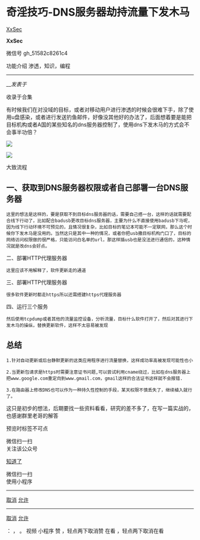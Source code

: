 #  奇淫技巧-DNS服务器劫持流量下发木马

[ XxSec ](javascript:void\(0\);)

**XxSec** ![]()

微信号 gh_51582c8261c4

功能介绍 渗透，知识，编程

____

___发表于_

收录于合集

有时候我们在对没域的目标，或者对移动用户进行渗透的时候会很难下手，除了使用u盘感染，或者进行发送钓鱼邮件，好像没其他好的办法了，后面想着要是能把目标机构或者A国的某些知名的dns服务器控制了，使用dns下发木马的方式会不会事半功倍？

![](http://hk-proxy.gitwarp.com/https://raw.githubusercontent.com/tuchuang9/tc1/refs/heads/main/public/20230714181045.png)

  

  

![](http://hk-proxy.gitwarp.com/https://raw.githubusercontent.com/tuchuang9/tc1/refs/heads/main/public/20230714181047.png)

  

  

  

大致流程

## 一、获取到DNS服务器权限或者自己部署一台DNS服务器  

    这里的想法是这样的，要是获取不到目标dns服务器的话，需要自己搭一台，这样的话就需要配合线下行动了，比如配合badusb更改目标dns服务器，主要为什么不直接使用badusb下马呢，因为线下行动环境不可预见的，且情况很复杂，比如目标的笔记本可能不一定联网，那么这个时候你下发木马是没用的。当然这只是其中一种的情况，或者你把usb撒目标机构门口了，目标的网络访问权限做的很严格，只能访问白名单的url，那这样插usb也是没法进行通信的，这种情况就是改dns会好点。  

二、部署HTTP代理服务器

    这里应该不用解释了，软件更新走的通道

三、部署HTTP代理服务器

    很多软件更新时都走https所以还需搭建https代理服务器

 四、运行三个服务

    然后使用tcpdump或者其他的流量监控设备，分析流量，目标什么软件打开了，然后对其进行下发木马的操纵，替换更新软件，这样不太容易被发现 

## 总结  

    1.针对自动更新或后台静默更新的这类应用程序进行流量替换，这样成功率高被发现可能性也小

    2.当更新包请求是https时需要注意证书问题,可以尝试利用cname绕过，比如在dns服务器上把www.google.com重定向到www.gmail.com，gmail这样的合法证书这样就不会报错.

    3.在路由器上修改DNS也可以作为一种持久性控制的手段，某天权限不慎丢失了，继续植入就行了。

  

这只是初步的想法，后期要找一些资料看看，研究的差不多了，在写一篇实战的，也感谢群里老哥的解答

           

预览时标签不可点

微信扫一扫  
关注该公众号

[知道了](javascript:;)

微信扫一扫  
使用小程序

****

[取消](javascript:void\(0\);) [允许](javascript:void\(0\);)

****

[取消](javascript:void\(0\);) [允许](javascript:void\(0\);)

： ， 。   视频 小程序 赞 ，轻点两下取消赞 在看 ，轻点两下取消在看

